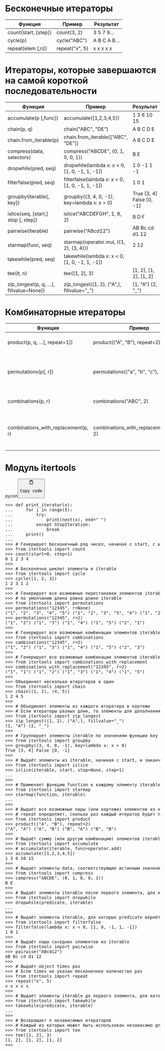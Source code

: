 <h1>Бесконечные итераторы</h1>
<table>
<thead>
<tr>
<th>Функция</th>
<th>Пример</th>
<th>Результат</th>
</tr>
</thead>
<tbody>
<tr>
<td>count(start, [step])</td>
<td>count(3, 2)</td>
<td>3 5 7 9…</td>
</tr>
<tr>
<td>cycle(p)</td>
<td>cycle("ABC")</td>
<td>A B С А В…</td>
</tr>
<tr>
<td>repeat(elem [,n])</td>
<td>repeat("x", 5)</td>
<td>x x x x x</td>
</tr>
</tbody>
</table>
<h1>Итераторы, которые завершаются на самой короткой последовательности</h1>
<table>
<thead>
<tr>
<th>Функция</th>
<th>Пример</th>
<th>Результат</th>
</tr>
</thead>
<tbody>
<tr>
<td>accumulate(p [,func])</td>
<td>accumulate([1,2,3,4,5])</td>
<td>1 3 6 10 15</td>
</tr>
<tr>
<td>chain(p, q)</td>
<td>chain("ABC", "DE")</td>
<td>A B C D E</td>
</tr>
<tr>
<td>chain.from_iterable(p)</td>
<td>chain.from_iterable(["ABC", "DE"])</td>
<td>A B C D E</td>
</tr>
<tr>
<td>compress(data, selectors)</td>
<td>compress("ABCDE", (0, 1, 0, 0, 1))</td>
<td>B E</td>
</tr>
<tr>
<td>dropwhile(pred, seq)</td>
<td>dropwhile(lambda x: x &lt; 0, [1, 0, -1, 1, -1])</td>
<td>1 0 -1 1 -1</td>
</tr>
<tr>
<td>filterfalse(pred, seq)</td>
<td>filterfalse(lambda x: x &lt; 0, [1, 0, -1, 1, -1])</td>
<td>1 0 1</td>
</tr>
<tr>
<td>groupby(iterable[, key])</td>
<td>groupby((3, 4, 0, -1), key=lambda x: x &gt; 0)</td>
<td>True [3, 4] False [0, -1]</td>
</tr>
<tr>
<td>islice(seq, [start,] stop [, step])</td>
<td>islice("ABCDEFGH", 1, 6, 2)</td>
<td>B D F</td>
</tr>
<tr>
<td>pairwise(iterable)</td>
<td>pairwise("ABcd12")</td>
<td>AB Bc cd d1 12</td>
</tr>
<tr>
<td>starmap(func, seq)</td>
<td>starmap(operator.mul, ((1, 2), (3, 4)))</td>
<td>2 12</td>
</tr>
<tr>
<td>takewhile(pred, seq)</td>
<td>takewhile(lambda x: x &lt; 0, [1, 0, -1, 1, -1])</td>
<td></td>
</tr>
<tr>
<td>tee(it, n)</td>
<td>tee([1, 2], 3)</td>
<td>[1, 2], [1, 2], [1, 2]</td>
</tr>
<tr>
<td>zip_longest(p, q, …[, fillvalue=None])</td>
<td>zip_longest((1, 2), ("A",), fillvalue="_")</td>
<td>(1, "A") (2, "_")</td>
</tr>
</tbody>
</table>
<h1>Комбинаторные итераторы</h1>
<table>
<thead>
<tr>
<th>Функция</th>
<th>Пример</th>
<th>Результат</th>
</tr>
</thead>
<tbody>
<tr>
<td>product(p, q, …[, repeat=1])</td>
<td>product(("A", "B"), repeat=2)</td>
<td>(A, A) (A, B) (B A) (B B)</td>
</tr>
<tr>
<td>permutations(p[, r])</td>
<td>permutations(("a", "b", "c"), 2)</td>
<td>("a", "b") ("a", "c") ("b", "a") ("b", "c") ("c", "a") ("c", "b")</td>
</tr>
<tr>
<td>combinations(p, r)</td>
<td>combinations("ABC", 2)</td>
<td>("A", "B") ("A", "C") ("B", "C")</td>
</tr>
<tr>
<td>combinations_with_replacement(p, r)</td>
<td>combinations_with_replacement("ABC", 2)</td>
<td>("A", "A") ("A", "B") ("A", "C") ("B", "B") ("B", "C") ("C", "C")</td>
</tr>
</tbody>
</table>
<h1>Модуль itertools</h1>
<div class="code-element"><div class="lang-line"><text>pycon</text><button class="copy-button" onclick="copyCode(this)"><svg aria-hidden="true" xmlns="http://www.w3.org/2000/svg" width="16" height="16" fill="none" viewBox="0 0 24 24"><path stroke="currentColor" stroke-linecap="round" stroke-linejoin="round" stroke-width="2" d="M15 4h3a1 1 0 0 1 1 1v15a1 1 0 0 1-1 1H6a1 1 0 0 1-1-1V5a1 1 0 0 1 1-1h3m0 3h6m-5-4v4h4V3h-4Z"/></svg><pre>Copy code</pre></button></div><div class="code"><div class="highlight"><pre><span></span><span class="unselectable"><span class="o">&gt;&gt;&gt;</span> </span><span class="k">def</span> <span class="nf">print_iterator</span><span class="p">(</span><span class="n">x</span><span class="p">):</span>
<span class="unselectable"><span class="o">...</span> </span>    <span class="k">for</span> <span class="n">i</span> <span class="ow">in</span> <span class="nb">range</span><span class="p">(</span><span class="mi">5</span><span class="p">):</span>
<span class="unselectable"><span class="o">...</span> </span>        <span class="k">try</span><span class="p">:</span>
<span class="unselectable"><span class="o">...</span> </span>            <span class="nb">print</span><span class="p">(</span><span class="nb">next</span><span class="p">(</span><span class="n">x</span><span class="p">),</span> <span class="n">end</span><span class="o">=</span><span class="s2">&quot; &quot;</span><span class="p">)</span>
<span class="unselectable"><span class="o">...</span> </span>        <span class="k">except</span> <span class="ne">StopIteration</span><span class="p">:</span>
<span class="unselectable"><span class="o">...</span> </span>            <span class="k">break</span>
<span class="unselectable"><span class="o">...</span> </span>    <span class="nb">print</span><span class="p">()</span>
<span class="unselectable"><span class="gp">...</span></span>
<span class="unselectable"><span class="o">&gt;&gt;&gt;</span> </span><span class="c1"># Генерирует бесконечный ряд чисел, начиная с start, с шагом step</span>
<span class="unselectable"><span class="o">&gt;&gt;&gt;</span> </span><span class="kn">from</span> <span class="nn">itertools</span> <span class="kn">import</span> <span class="n">count</span>
<span class="unselectable"><span class="o">&gt;&gt;&gt;</span> </span><span class="n">count</span><span class="p">(</span><span class="n">start</span><span class="o">=</span><span class="mi">0</span><span class="p">,</span> <span class="n">step</span><span class="o">=</span><span class="mi">1</span><span class="p">)</span>
<span class="unselectable"><span class="go">0 1 2 3 4</span>
<span class="o">&gt;&gt;&gt; </span></span>
<span class="unselectable"><span class="o">&gt;&gt;&gt;</span> </span><span class="c1"># Бесконечно циклит элементы в iterable</span>
<span class="unselectable"><span class="o">&gt;&gt;&gt;</span> </span><span class="kn">from</span> <span class="nn">itertools</span> <span class="kn">import</span> <span class="n">cycle</span>
<span class="unselectable"><span class="o">&gt;&gt;&gt;</span> </span><span class="n">cycle</span><span class="p">([</span><span class="mi">1</span><span class="p">,</span> <span class="mi">2</span><span class="p">,</span> <span class="mi">3</span><span class="p">])</span>
<span class="unselectable"><span class="go">1 2 3 1 2</span>
<span class="o">&gt;&gt;&gt; </span></span>
<span class="unselectable"><span class="o">&gt;&gt;&gt;</span> </span><span class="c1"># Генерирует все возможные перестановки элементов iterable с длиной r</span>
<span class="unselectable"><span class="o">&gt;&gt;&gt;</span> </span><span class="c1"># по умолчанию длина равна длине iterable</span>
<span class="unselectable"><span class="o">&gt;&gt;&gt;</span> </span><span class="kn">from</span> <span class="nn">itertools</span> <span class="kn">import</span> <span class="n">permutations</span>
<span class="unselectable"><span class="o">&gt;&gt;&gt;</span> </span><span class="n">permutations</span><span class="p">(</span><span class="s2">&quot;12345&quot;</span><span class="p">,</span> <span class="n">r</span><span class="o">=</span><span class="kc">None</span><span class="p">)</span>
<span class="unselectable"><span class="go">(&quot;1&quot;, &quot;2&quot;, &quot;3&quot;, &quot;4&quot;, &quot;5&quot;) (&quot;1&quot;, &quot;2&quot;, &quot;3&quot;, &quot;5&quot;, &quot;4&quot;) (&quot;1&quot;, &quot;2&quot;, &quot;4&quot;, &quot;3&quot;, &quot;5&quot;) (&quot;1&quot;, &quot;2&quot;, &quot;4&quot;, &quot;5&quot;, &quot;3&quot;) (&quot;1&quot;, &quot;2&quot;, &quot;5&quot;, &quot;3&quot;, &quot;4&quot;)</span>
<span class="o">&gt;&gt;&gt; </span></span><span class="n">permutations</span><span class="p">(</span><span class="s2">&quot;12345&quot;</span><span class="p">,</span> <span class="n">r</span><span class="o">=</span><span class="mi">2</span><span class="p">)</span>
<span class="unselectable"><span class="go">(&quot;1&quot;, &quot;2&quot;) (&quot;1&quot;, &quot;3&quot;) (&quot;1&quot;, &quot;4&quot;) (&quot;1&quot;, &quot;5&quot;) (&quot;2&quot;, &quot;1&quot;)</span>
<span class="o">&gt;&gt;&gt; </span></span>
<span class="unselectable"><span class="o">&gt;&gt;&gt;</span> </span><span class="c1"># Генерирует все возможные комбинации элементов iterable с длиной r</span>
<span class="unselectable"><span class="o">&gt;&gt;&gt;</span> </span><span class="kn">from</span> <span class="nn">itertools</span> <span class="kn">import</span> <span class="n">combinations</span>
<span class="unselectable"><span class="o">&gt;&gt;&gt;</span> </span><span class="n">combinations</span><span class="p">(</span><span class="s2">&quot;12345&quot;</span><span class="p">,</span> <span class="n">r</span><span class="o">=</span><span class="mi">2</span><span class="p">)</span>
<span class="unselectable"><span class="go">(&quot;1&quot;, &quot;2&quot;) (&quot;1&quot;, &quot;3&quot;) (&quot;1&quot;, &quot;4&quot;) (&quot;1&quot;, &quot;5&quot;) (&quot;2&quot;, &quot;3&quot;)</span>
<span class="o">&gt;&gt;&gt; </span></span>
<span class="unselectable"><span class="o">&gt;&gt;&gt;</span> </span><span class="c1"># Генерирует все возможные комбинации элементов iterable с длиной r, с повторением элементов</span>
<span class="unselectable"><span class="o">&gt;&gt;&gt;</span> </span><span class="kn">from</span> <span class="nn">itertools</span> <span class="kn">import</span> <span class="n">combinations_with_replacement</span>
<span class="unselectable"><span class="o">&gt;&gt;&gt;</span> </span><span class="n">combinations_with_replacement</span><span class="p">(</span><span class="s2">&quot;12345&quot;</span><span class="p">,</span> <span class="n">r</span><span class="o">=</span><span class="mi">2</span><span class="p">)</span>
<span class="unselectable"><span class="go">(&quot;1&quot;, &quot;1&quot;) (&quot;1&quot;, &quot;2&quot;) (&quot;1&quot;, &quot;3&quot;) (&quot;1&quot;, &quot;4&quot;) (&quot;1&quot;, &quot;5&quot;)</span>
<span class="o">&gt;&gt;&gt; </span></span>
<span class="unselectable"><span class="o">&gt;&gt;&gt;</span> </span><span class="n">Объединяет</span> <span class="n">несколько</span> <span class="n">итераторов</span> <span class="n">в</span> <span class="n">один</span>
<span class="unselectable"><span class="o">&gt;&gt;&gt;</span> </span><span class="kn">from</span> <span class="nn">itertools</span> <span class="kn">import</span> <span class="n">chain</span>
<span class="unselectable"><span class="o">&gt;&gt;&gt;</span> </span><span class="n">chain</span><span class="p">((</span><span class="mi">1</span><span class="p">,</span> <span class="mi">2</span><span class="p">),</span> <span class="p">(</span><span class="mi">4</span><span class="p">,</span> <span class="mi">5</span><span class="p">))</span>
<span class="unselectable"><span class="go">1 2 4 5</span>
<span class="o">&gt;&gt;&gt; </span></span>
<span class="unselectable"><span class="o">&gt;&gt;&gt;</span> </span><span class="c1"># Объединяет элементы из каждого итератора в кортежи</span>
<span class="unselectable"><span class="o">&gt;&gt;&gt;</span> </span><span class="c1"># Если итераторы разных длин, то элементы для дополнения берутся из fillvalue</span>
<span class="unselectable"><span class="o">&gt;&gt;&gt;</span> </span><span class="kn">from</span> <span class="nn">itertools</span> <span class="kn">import</span> <span class="n">zip_longest</span>
<span class="unselectable"><span class="o">&gt;&gt;&gt;</span> </span><span class="n">zip_longest</span><span class="p">((</span><span class="mi">1</span><span class="p">,</span> <span class="mi">2</span><span class="p">),</span> <span class="p">(</span><span class="s2">&quot;A&quot;</span><span class="p">,),</span> <span class="n">fillvalue</span><span class="o">=</span><span class="s2">&quot;_&quot;</span><span class="p">)</span>
<span class="unselectable"><span class="go">(1, &quot;A&quot;) (2, &quot;_&quot;)</span>
<span class="o">&gt;&gt;&gt; </span></span>
<span class="unselectable"><span class="o">&gt;&gt;&gt;</span> </span><span class="c1"># Группирует элементы iterable по значениям функции key</span>
<span class="unselectable"><span class="o">&gt;&gt;&gt;</span> </span><span class="kn">from</span> <span class="nn">itertools</span> <span class="kn">import</span> <span class="n">groupby</span>
<span class="unselectable"><span class="o">&gt;&gt;&gt;</span> </span><span class="n">groupby</span><span class="p">((</span><span class="mi">3</span><span class="p">,</span> <span class="mi">4</span><span class="p">,</span> <span class="mi">0</span><span class="p">,</span> <span class="o">-</span><span class="mi">1</span><span class="p">),</span> <span class="n">key</span><span class="o">=</span><span class="k">lambda</span> <span class="n">x</span><span class="p">:</span> <span class="n">x</span> <span class="o">&gt;</span> <span class="mi">0</span><span class="p">)</span>
<span class="unselectable"><span class="go">True [3, 4] False [0, -1]</span>
<span class="o">&gt;&gt;&gt; </span></span>
<span class="unselectable"><span class="o">&gt;&gt;&gt;</span> </span><span class="c1"># Выдаёт элементы из iterable, начиная с start, и заканчивая stop, с шагом step</span>
<span class="unselectable"><span class="o">&gt;&gt;&gt;</span> </span><span class="kn">from</span> <span class="nn">itertools</span> <span class="kn">import</span> <span class="n">islice</span>
<span class="unselectable"><span class="o">&gt;&gt;&gt;</span> </span><span class="n">islice</span><span class="p">(</span><span class="n">iterable</span><span class="p">,</span> <span class="n">start</span><span class="p">,</span> <span class="n">stop</span><span class="o">=</span><span class="kc">None</span><span class="p">,</span> <span class="n">step</span><span class="o">=</span><span class="mi">1</span><span class="p">)</span>
<span class="unselectable"><span class="gp">...</span></span>
<span class="unselectable"><span class="gp">&gt;&gt;&gt;</span></span>
<span class="unselectable"><span class="o">&gt;&gt;&gt;</span> </span><span class="c1"># Применяет функцию function к каждому элементу iterable, который представлен в виде кортежа</span>
<span class="unselectable"><span class="o">&gt;&gt;&gt;</span> </span><span class="kn">from</span> <span class="nn">itertools</span> <span class="kn">import</span> <span class="n">starmap</span>
<span class="unselectable"><span class="o">&gt;&gt;&gt;</span> </span><span class="n">starmap</span><span class="p">(</span><span class="n">function</span><span class="p">,</span> <span class="n">iterable</span><span class="p">)</span>
<span class="unselectable"><span class="gp">...</span></span>
<span class="unselectable"><span class="gp">&gt;&gt;&gt;</span></span>
<span class="unselectable"><span class="o">&gt;&gt;&gt;</span> </span><span class="c1"># Выдаёт все возможные пары (или кортежи) элементов из каждого из iterables</span>
<span class="unselectable"><span class="o">&gt;&gt;&gt;</span> </span><span class="c1"># repeat определяет, сколько раз каждый итератор будет повторен</span>
<span class="unselectable"><span class="o">&gt;&gt;&gt;</span> </span><span class="kn">from</span> <span class="nn">itertools</span> <span class="kn">import</span> <span class="n">product</span>
<span class="unselectable"><span class="o">&gt;&gt;&gt;</span> </span><span class="n">product</span><span class="p">((</span><span class="s2">&quot;A&quot;</span><span class="p">,</span> <span class="s2">&quot;B&quot;</span><span class="p">),</span> <span class="n">repeat</span><span class="o">=</span><span class="mi">2</span><span class="p">)</span>
<span class="unselectable"><span class="go">(&quot;A&quot;, &quot;A&quot;) (&quot;A&quot;, &quot;B&quot;) (&quot;B&quot;, &quot;A&quot;) (&quot;B&quot;, &quot;B&quot;)</span>
<span class="o">&gt;&gt;&gt; </span></span>
<span class="unselectable"><span class="o">&gt;&gt;&gt;</span> </span><span class="c1"># Выдаёт сумму (или другую комбинацию) элементов iterable, используя функцию func</span>
<span class="unselectable"><span class="o">&gt;&gt;&gt;</span> </span><span class="kn">from</span> <span class="nn">itertools</span> <span class="kn">import</span> <span class="n">accumulate</span>
<span class="unselectable"><span class="o">&gt;&gt;&gt;</span> </span><span class="c1"># accumulate(iterable, func=operator.add)</span>
<span class="unselectable"><span class="o">&gt;&gt;&gt;</span> </span><span class="n">accumulate</span><span class="p">([</span><span class="mi">1</span><span class="p">,</span><span class="mi">2</span><span class="p">,</span><span class="mi">3</span><span class="p">,</span><span class="mi">4</span><span class="p">,</span><span class="mi">5</span><span class="p">])</span>
<span class="unselectable"><span class="go">1 3 6 10 15</span>
<span class="o">&gt;&gt;&gt; </span></span>
<span class="unselectable"><span class="o">&gt;&gt;&gt;</span> </span><span class="c1"># Выдаёт элементы data, соответствующие истинным значениям selectors</span>
<span class="unselectable"><span class="o">&gt;&gt;&gt;</span> </span><span class="kn">from</span> <span class="nn">itertools</span> <span class="kn">import</span> <span class="n">compress</span>
<span class="unselectable"><span class="o">&gt;&gt;&gt;</span> </span><span class="n">compress</span><span class="p">(</span><span class="s2">&quot;ABCDE&quot;</span><span class="p">,</span> <span class="p">(</span><span class="mi">0</span><span class="p">,</span> <span class="mi">1</span><span class="p">,</span> <span class="mi">0</span><span class="p">,</span> <span class="mi">0</span><span class="p">,</span> <span class="mi">1</span><span class="p">))</span>
<span class="unselectable"><span class="go">B E</span>
<span class="o">&gt;&gt;&gt; </span></span>
<span class="unselectable"><span class="o">&gt;&gt;&gt;</span> </span><span class="c1"># Выдаёт элементы iterable после первого элемента, для которого predicate вернёт ложное значение</span>
<span class="unselectable"><span class="o">&gt;&gt;&gt;</span> </span><span class="kn">from</span> <span class="nn">itertools</span> <span class="kn">import</span> <span class="n">dropwhile</span>
<span class="unselectable"><span class="o">&gt;&gt;&gt;</span> </span><span class="n">dropwhile</span><span class="p">(</span><span class="n">predicate</span><span class="p">,</span> <span class="n">iterable</span><span class="p">)</span>
<span class="unselectable"><span class="gp">...</span></span>
<span class="unselectable"><span class="gp">&gt;&gt;&gt;</span></span>
<span class="unselectable"><span class="o">&gt;&gt;&gt;</span> </span><span class="c1"># Выдаёт элементы iterable, для которых predicate вернёт ложное значение</span>
<span class="unselectable"><span class="o">&gt;&gt;&gt;</span> </span><span class="kn">from</span> <span class="nn">itertools</span> <span class="kn">import</span> <span class="n">filterfalse</span>
<span class="unselectable"><span class="o">&gt;&gt;&gt;</span> </span><span class="n">filterfalse</span><span class="p">(</span><span class="k">lambda</span> <span class="n">x</span><span class="p">:</span> <span class="n">x</span> <span class="o">&lt;</span> <span class="mi">0</span><span class="p">,</span> <span class="p">[</span><span class="mi">1</span><span class="p">,</span> <span class="mi">0</span><span class="p">,</span> <span class="o">-</span><span class="mi">1</span><span class="p">,</span> <span class="mi">1</span><span class="p">,</span> <span class="o">-</span><span class="mi">1</span><span class="p">])</span>
<span class="unselectable"><span class="go">1 0 1</span>
<span class="o">&gt;&gt;&gt; </span></span>
<span class="unselectable"><span class="o">&gt;&gt;&gt;</span> </span><span class="c1"># Выдаёт пары соседних элементов из iterable</span>
<span class="unselectable"><span class="o">&gt;&gt;&gt;</span> </span><span class="kn">from</span> <span class="nn">itertools</span> <span class="kn">import</span> <span class="n">pairwise</span>
<span class="unselectable"><span class="o">&gt;&gt;&gt;</span> </span><span class="n">pairwise</span><span class="p">(</span><span class="s2">&quot;ABcd12&quot;</span><span class="p">)</span>
<span class="unselectable"><span class="go">AB Bc cd d1 12</span>
<span class="o">&gt;&gt;&gt; </span></span>
<span class="unselectable"><span class="o">&gt;&gt;&gt;</span> </span><span class="c1"># Выдаёт object times раз</span>
<span class="unselectable"><span class="o">&gt;&gt;&gt;</span> </span><span class="c1"># Если times не указан бесконечное количество раз</span>
<span class="unselectable"><span class="o">&gt;&gt;&gt;</span> </span><span class="kn">from</span> <span class="nn">itertools</span> <span class="kn">import</span> <span class="n">repeat</span>
<span class="unselectable"><span class="o">&gt;&gt;&gt;</span> </span><span class="n">repeat</span><span class="p">(</span><span class="s2">&quot;x&quot;</span><span class="p">,</span> <span class="mi">5</span><span class="p">)</span>
<span class="unselectable"><span class="go">x x x x x</span>
<span class="o">&gt;&gt;&gt; </span></span>
<span class="unselectable"><span class="o">&gt;&gt;&gt;</span> </span><span class="c1"># Выдаёт элементы iterable до первого элемента, для которого predicate вернёт ложное значение</span>
<span class="unselectable"><span class="o">&gt;&gt;&gt;</span> </span><span class="kn">from</span> <span class="nn">itertools</span> <span class="kn">import</span> <span class="n">takewhile</span>
<span class="unselectable"><span class="o">&gt;&gt;&gt;</span> </span><span class="n">takewhile</span><span class="p">(</span><span class="n">predicate</span><span class="p">,</span> <span class="n">iterable</span><span class="p">)</span>
<span class="unselectable"><span class="gp">...</span></span>
<span class="unselectable"><span class="gp">&gt;&gt;&gt;</span></span>
<span class="unselectable"><span class="o">&gt;&gt;&gt;</span> </span><span class="c1"># Возвращает n независимых итераторов</span>
<span class="unselectable"><span class="o">&gt;&gt;&gt;</span> </span><span class="c1"># Каждый из которых может быть использован независимо для перебора элементов исходного iterable</span>
<span class="unselectable"><span class="o">&gt;&gt;&gt;</span> </span><span class="kn">from</span> <span class="nn">itertools</span> <span class="kn">import</span> <span class="n">tee</span>
<span class="unselectable"><span class="o">&gt;&gt;&gt;</span> </span><span class="n">tee</span><span class="p">([</span><span class="mi">1</span><span class="p">,</span> <span class="mi">2</span><span class="p">],</span> <span class="mi">3</span><span class="p">)</span>
<span class="unselectable"><span class="go">[1, 2], [1, 2], [1, 2]</span>
<span class="o">&gt;&gt;&gt; </span></span>
</pre></div></div></div>